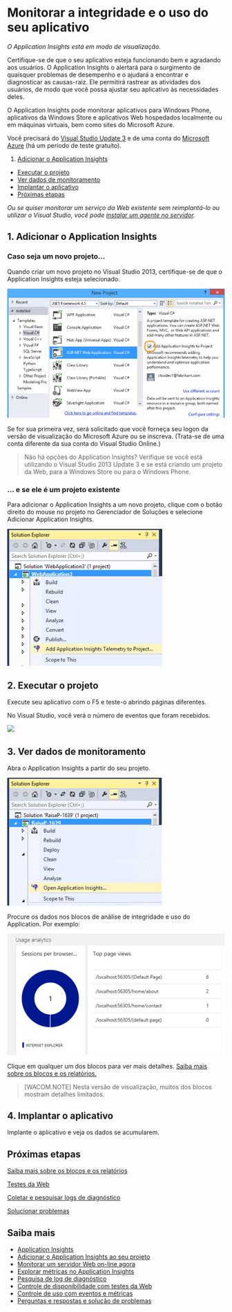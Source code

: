 <properties title="Monitor your app's health and usage with Application Insights" pageTitle="Monitor your app's health and usage with Application Insights" description="Get started with Application Insights. Analyze usage, availability and performance of your on-premises or Microsoft Azure applications." metaKeywords="analytics monitoring application insights" authors="awills"  />

<tags ms.service="application-insights" ms.workload="tbd" ms.tgt_pltfrm="ibiza" ms.devlang="na" ms.topic="article" ms.date="01/01/1900" ms.author="awills" />

# Monitorar a integridade e o uso do seu aplicativo

*O Application Insights está em modo de visualização.*

Certifique-se de que o seu aplicativo esteja funcionando bem e agradando aos usuários. O Application Insights o alertará para o surgimento de quaisquer problemas de desempenho e o ajudará a encontrar e diagnosticar as causas-raiz. Ele permitirá rastrear as atividades dos usuários, de modo que você possa ajustar seu aplicativo às necessidades deles.

O Application Insights pode monitorar aplicativos para Windows Phone, aplicativos da Windows Store e aplicativos Web hospedados localmente ou em máquinas virtuais, bem como sites do Microsoft Azure.

Você precisará do [Visual Studio Update 3][Visual Studio Update 3] e de uma conta do [Microsoft Azure][Microsoft Azure] (há um período de teste gratuito).

1. [Adicionar o Application Insights][Adicionar o Application Insights]
+ [Executar o projeto][Executar o projeto]
+ [Ver dados de monitoramento][Ver dados de monitoramento]
+ [Implantar o aplicativo][Implantar o aplicativo]
+ [Próximas etapas][Próximas etapas]

*Ou se quiser monitorar um serviço da Web existente sem reimplantá-lo ou utilizar o Visual Studio, você pode [instalar um agente no servidor][instalar um agente no servidor].*

## <a name="add"></a>1. Adicionar o Application Insights

### Caso seja um novo projeto...

Quando criar um novo projeto no Visual Studio 2013, certifique-se de que o Application Insights esteja selecionado.

![Crie um projeto ASP.NET][Crie um projeto ASP.NET]

Se for sua primeira vez, será solicitado que você forneça seu logon da versão de visualização do Microsoft Azure ou se inscreva. (Trata-se de uma conta diferente da sua conta do Visual Studio Online.)

> Não há opções do Application Insights? Verifique se você está utilizando o Visual Studio 2013 Update 3 e se está criando um projeto da Web, para a Windows Store ou para o Windows Phone.

### ... e se ele é um projeto existente

Para adicionar o Application Insights a um novo projeto, clique com o botão direito do mouse no projeto no Gerenciador de Soluções e selecione Adicionar Application Insights.

![Escolha Adicionar Application Insights][Escolha Adicionar Application Insights]

## <a name="run"></a>2. Executar o projeto

Execute seu aplicativo com o F5 e teste-o abrindo páginas diferentes.

No Visual Studio, você verá o número de eventos que foram recebidos.

![][0]

## <a name="monitor"></a>3. Ver dados de monitoramento

Abra o Application Insights a partir do seu projeto.

![Clique com o botão direito do mouse no projeto e abra o portal do Azure][Clique com o botão direito do mouse no projeto e abra o portal do Azure]

Procure os dados nos blocos de análise de integridade e uso do Application. Por exemplo:

![Continue clicando para ver mais dados][Continue clicando para ver mais dados]

Clique em qualquer um dos blocos para ver mais detalhes. [Saiba mais sobre os blocos e os relatórios.][Saiba mais sobre os blocos e os relatórios.]

> [WACOM.NOTE] Nesta versão de visualização, muitos dos blocos mostram detalhes limitados.

## <a name="deploy"></a>4. Implantar o aplicativo

Implante o aplicativo e veja os dados se acumularem.

## <a name="next"></a>Próximas etapas

[Saiba mais sobre os blocos e os relatórios][Saiba mais sobre os blocos e os relatórios.]

[Testes da Web][Testes da Web]

[Coletar e pesquisar logs de diagnóstico][Coletar e pesquisar logs de diagnóstico]

[Solucionar problemas][Solucionar problemas]

## Saiba mais

-   [Application Insights][Application Insights]
-   [Adicionar o Application Insights ao seu projeto][Adicionar o Application Insights ao seu projeto]
-   [Monitorar um servidor Web on-line agora][instalar um agente no servidor]
-   [Explorar métricas no Application Insights][Saiba mais sobre os blocos e os relatórios.]
-   [Pesquisa de log de diagnóstico][Coletar e pesquisar logs de diagnóstico]
-   [Controle de disponibilidade com testes da Web][Testes da Web]
-   [Controle de uso com eventos e métricas][Controle de uso com eventos e métricas]
-   [Perguntas e respostas e solução de problemas][Solucionar problemas]

<!--Link references-->

  [Visual Studio Update 3]: http://go.microsoft.com/fwlink/?LinkId=397827
  [Microsoft Azure]: http://azure.com
  [Adicionar o Application Insights]: #add
  [Executar o projeto]: #run
  [Ver dados de monitoramento]: #monitor
  [Implantar o aplicativo]: #deploy
  [Próximas etapas]: #next
  [instalar um agente no servidor]: ../app-insights-monitor-performance-live-website-now/
  [Crie um projeto ASP.NET]: ./media/appinsights/appinsights-01-vsnewp1.png
  [Escolha Adicionar Application Insights]: ./media/appinsights/appinsights-03-addExisting.png
  [0]: ./media/appinsights/appinsights-09eventcount.png
  [Clique com o botão direito do mouse no projeto e abra o portal do Azure]: ./media/appinsights/appinsights-04-openPortal.png
  [Continue clicando para ver mais dados]: ./media/appinsights/appinsights-05-usageTiles.png
  [Saiba mais sobre os blocos e os relatórios.]: ../app-insights-explore-metrics/
  [Testes da Web]: ../app-insights-monitor-web-app-availability/
  [Coletar e pesquisar logs de diagnóstico]: ../app-insights-search-diagnostic-logs/
  [Solucionar problemas]: ../app-insights-troubleshoot-faq/
  [Application Insights]: ../app-insights-get-started/
  [Adicionar o Application Insights ao seu projeto]: ../app-insights-monitor-application-health-usage/
  [Controle de uso com eventos e métricas]: ../app-insights-track-usage-custom-events-metrics/
